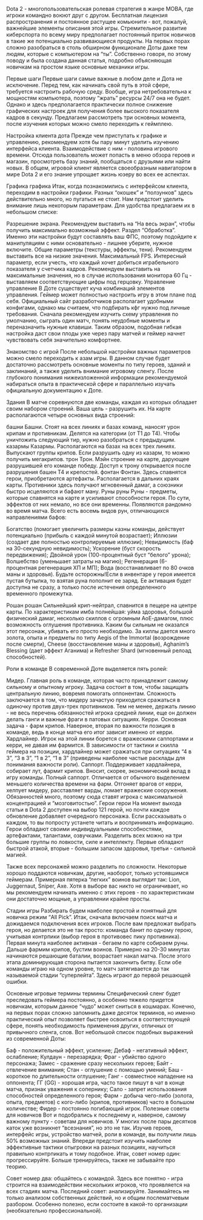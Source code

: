 Dota 2 - многопользовательская ролевая стратегия в жанре MOBA, где игроки командно воюют друг с другом. Бесплатная лицензия распространения и постоянное растущее комьюнити - вот, пожалуй, важнейшие элементы описания этой игры. Стремительное развитие киберспорта по всему миру предполагает постоянный приток новичков в такие же потенциально развивающиеся продукты. На первых порах сложно разобраться в столь обширном функционале Доты даже тем людям, которые с компьютером на “ты”. Собственно говоря, по этому поводу и была создана данная статья, подробно объясняющая новичкам на простом языке основные механики игры.

Первые шаги
Первые шаги самые важные в любом деле и Дота не исключение. Перед тем, как начинать свой путь в этой сфере, требуется настроить рабочую среду. Вообще, игра нетребовательна к мощностям компьютера, поэтому “жрать” ресурсы 24/7 она не будет. Однако и здесь предполагается практически полное снижение графических настроек для получения более высокого показателя кадров в секунду. Предлагаем рассмотреть три основных момента, после изучения которых можно смело переходить к геймплею.

Настройка клиента
дота
Прежде чем приступать к графике и управлению, рекомендуем хотя бы пару минут уделить изучению интерфейса клиента. Взаимодействие с ним - половина игрового времени. Отсюда пользователь может попасть в меню обзора героев и магазин, просмотреть базу знаний, пообщаться с друзьями или найти новых. В общем, игровой клиент является своеобразным навигатором в мире Dota 2 и его знание упрощает жизнь юзеру во всех ее аспектах.

Графика
графика
Итак, когда познакомились с интерфейсом клиента, переходим в настройки графики. Разных “окошек” и “ползунков” здесь действительно много, но пугаться не стоит. Нам предстоит уделить внимание лишь некоторым параметрам. Для удобства предлагаем их в небольшом списке:

Разрешение экрана. Рекомендуем выставить на “На весь экран”, чтобы получить максимально возможный эффект.
Раздел “Обработка”. Именно эти настройки будут составлять ваш ФПС, поэтому подойдите к манипуляциям с ними основательно - лишнее уберите, нужное включите.
Общие параметры (текстуры, эффекты, тени). Рекомендуем выставить все на низкие значения.
Максимальный FPS. Интересный параметр, если учесть, что каждый хочет добиться играбельного показателя у счетчика кадров. Рекомендуем выставить на максимальные значения, но в случае использования монитора 60 Гц - выставляем соответствующие цифры под герцовку.
Управление
управление
В Доте существует куча комбинаций элементов управления. Геймер может полностью настроить игру в этом плане под себя. Официальный сайт разработчиков располагает удобными конфигами, однако мы считаем, что подбирать кфг нужно под личные требования. Сначала рекомендуем изучить схему управления по умолчанию, сыграть один матч, понять неудобные моменты и переназначить нужные клавиши. Таким образом, подобная гибкая настройка даст свои плоды уже через пару матчей и геймер начнет чувствовать себя значительно комфортнее.

Знакомство с игрой
После небольшой настройки важных параметров можно смело переходить к азам игры. В данном случае будет достаточно рассмотреть основные моменты по типу героев, зданий и заклинаний, а также уделить внимание игровому сленгу. После глубокого понимания нижеизложенной информации рекомендуемой набираться опыта в практической сфере и параллельно изучать официальную документацию к Доте.

Здания
В матче соревнуются две команды, каждая из которых обладает своим набором строений. Ваша цель - разрушить их. На карте располагаются четыре основных вида строений:

башни
Башни. Стоят на всех линиях и базах команд, наносят урон крипам и противникам. Делятся на категории (от Т1 до Т4). Чтобы уничтожить следующий тир, нужно разобраться с предыдущим.
казармы
Казармы. Располагаются на базах на всех трех линиях. Выпускают группы крипов. Если разрушить одну из казарм, то можно получить мегакрипов.
трон
Трон. Мэйн строение на карте, дарующее разрушившей его команде победу. Доступ к трону открывается после разрушения башен Т4 и крепостей.
фонтан
Фонтан. Здесь спавнятся герои, приобретаются артефакты. Располагается в дальних краях карты. Противники здесь получают мгновенный дамаг, а союзники быстро исцеляются и бафают ману.
Руны
руны
Руны - предметы, которые спавнятся на карте и усиливают способности героя. По сути, эффектов от них немало, но все они временны. Появляются рандомно во время матча. Всего есть восемь видов рун, отличающихся направлениями бафов:

Богатство (помогает увеличить размеры казны команды, действует потенциально (прибыль с каждой минутой возрастает);
Иллюзии (создает две полностью контролируемые иллюзии);
Невидимость (баф на 30-секундную невидимость);
Ускорение (буст скорость передвижения);
Двойной урон (100-процентный буст “белого” урона);
Волшебство (уменьшает затраты на магию);
Регенерация (6-процентная регенерация ХП и МП);
Вода (восстанавливает по 80 очков маны и здоровья).
Будьте осторожны!Если в инвентаре у героя имеется пустая бутылка, то взятая руна пополнит ее заряд. Ее активация будет доступна не сразу, а только после истечения определенного временного промежутка.

Рошан
рошан
Сильнейший крип-нейтрал, спавнится в пещере на центре карты. По характеристикам имба полнейшая: уйма здоровья, большой физический дамаг, несколько скиллов с огромным АоЕ-дамагом, плюс возможность оглушения противника. Каким бы сильным не оказался этот персонаж, убивать его просто необходимо. За киллы дается много золота, опыта и предметы по типу Aegis of the Immortal (возрождение после смерти), Cheese (восстановление маны и здоровья), Aghanim’s Blessing (дает эффект Аганима) и Refresher Shard (мгновенный релоад способностей).

Роли в команде
В современной Доте выделяется пять ролей:

Мидер. Главная роль в команде, которая часто принадлежит самому сильному и опытному игроку. Задача состоит в том, чтобы защищать центральную линию, вовремя помогать оппонентам. Сложность заключается в том, что мидеру зачастую приходится сражаться в одиночку против двух-трех противников. Тем не менее, держать линию - не весь перечень обязанностей игрока средней линии, еще он должен делать ганги и важные фраги в патовых ситуациях.
Керри. Основная задача - фарм крипов. Наверное, вторая по важности позиция в команде, ведь в конце матча его итог зависит именно от керри.
Хардлайнер. Игрок на этой линии борется с вражескими саппортами и керри, не давая им фармится. В зависимости от тактики и скилла геймера на позиции, хардлайнер может сражаться при ситуациях “4 в 3”, “3 в 3”, “1 в 2”, “1 в 3” (приведены наиболее частые расклады для понимания важности роли).
Саппорт. Поддерживает хардлайнера, собирает лут, фармит крипов. Вносит, скорее, экономический вклад в игру команды.
Полный саппорт. Отличается от обычного выделением меньшего количества времени на фарм. Отгоняет врагов от керри, хелпует мидеру, расставляет варды, ломает вражеские сооружения. Обязанностей много, поэтому сюда ставят игрока с максимальной концентрацией и “мозговитостью”.
Герои
герои
На момент выхода статьи в Dota 2 доступен на выбор 121 герой, но почти каждое обновление добавляет очередного персонажа. Если рассказывать о каждом, то вы попросту устанете читать и воспринимать информацию. Герои обладают своими индивидуальными способностями, артефактами, талантами, озвучками. Разделить всех можно на три большие группы по ловкости, силе и интеллекту. Первые обладают быстрой атакой, вторые - большим запасом здоровья, третьи - сильной магией.

Также всех персонажей можно разделить по сложности. Некоторые хорошо поддаются новичкам, другие, наоборот, только устоявшимся геймерам. Примерная пятерка “легких” воинов выглядит так: Lion, Juggernaut, Sniper, Axe. Хотя в выборе вас никто не ограничивает, но мы рекомендуем начинать именно с этих героев - по характеристикам они достаточно мощные, а управлении крайне просты.

Стадии игры
Разбирать будем наиболее простой и понятный для новичка режим “All Pick”. Итак, сначала включаем поиск матча и дожидаемся подключения всех игроков. После вам предложат выбрать героя, но делается это не так просто: команда банит по одному герою, учитывая контрпики (выбор героя в противовес пику противника). Первая минута наиболее активная - бегаем по карте собираем руны. Дальше фармим крипов, бустим воинов. Примерно на 20-30 минутах начинаются решающие баталии, возрастает накал матча. После этого этапа доминирующая сторона пытается закончить битву. Если обе команды играю на одном уровне, то матч затягивается до так называемой стадии “суперлейта”. Здесь играют до первой решающей ошибки.

Основные игровые термины
термины
Специфический сленг будет преследовать геймера постоянно, а особенно тяжело придется новичкам, которым данное “чудо” может сниться в кошмарах. Конечно, на первых порах сложно запомнить даже десяток терминов, но именно практический опыт позволяет быстрее освоиться в соответствующей сфере, понять необходимость применения других, отличных от привычного сленга, слов. Вот небольшой список подобных выражений из современной Доты:

Баф - положительный эффект, усиление;
Дебаф - негативный эффект, ослабление;
Кулдаун - перезарядка;
Фраг - убийство одного персонажа;
Замес - сражение сразу нескольких героев;
Байт - отвлечение внимания;
Стан - оглушение с помощью умений;
Баш - короткое по длительности оглушение;
Ганг - совместное нападение на оппонента;
ГГ (GG) - хорошая игра, часто такое пишут в чат в конце матча, признак уважения к сопернику;
Сало - запрет использования способностей определенного героя;
Фарм - добыча чего-либо (золота, опыта, предметов) с кого-либо (крипов, противников) часто в большом количестве;
Фидер - постоянно погибающий игрок.
Полезные советы для новичков
Вот и подобрались к последнему и, наверное, самому важному пункту - советам для новичков. У многих после пары десятков каток уже возникнет “всезнания”, но это не так. Изучив героев, интерфейс игры, устройство матчей, роли в команде, вы получили лишь 50% возможных знаний. Впереди предстоит изучить наиболее эффективные тактики отыгровки на разных позициях, научиться правильно контрпикать и тому подобное. Итак, совет номер один: прогрессируйте. Больше тренируйтесь, также не забывайте про теорию.

Совет номер два: общайтесь с командой. Здесь все понятно - игра строится на взаимодействии нескольких игроков, что проявляется на всех стадиях матча. Последний совет: анализируйте. Занимайтесь не только анализом собственных действий, но и общим послематчевым разбором. Особенно полезно, если состоите в какой-то организации (необязательно профессиональной).